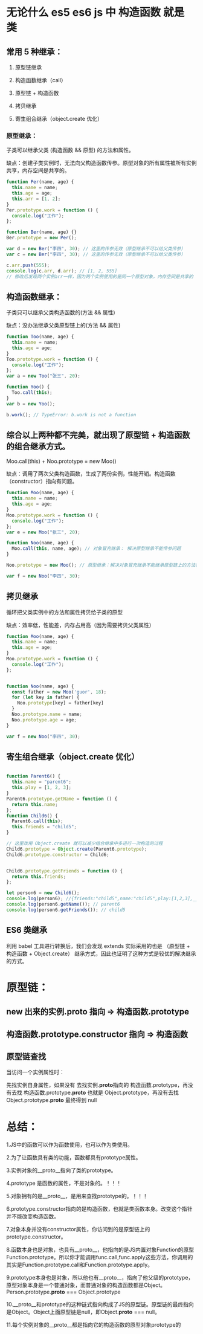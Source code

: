 # 无论什么 es5 es6 js 中 构造函数 就是 类

## 常用 5 种继承：

1. 原型链继承

2. 构造函数继承（call）

3. 原型链 + 构造函数

4. 拷贝继承

5. 寄生组合继承（object.create 优化）



### 原型继承：

子类可以继承父类 (构造函数 && 原型) 的方法和属性。

缺点：创建子类实例时，无法向父构造函数传参。原型对象的所有属性被所有实例共享，内存空间是共享的。

```js
function Per(name, age) {
  this.name = name;
  this.age = age;
  this.arr = [1, 2];
}
Per.prototype.work = function () {
  console.log("工作");
};

function Ber(name, age) {}
Ber.prototype = new Per();

var d = new Ber("李四", 30); // 这里的传参无效（原型继承不可以给父类传参）
var c = new Ber("李四", 30); // 这里的传参无效（原型继承不可以给父类传参）

c.arr.push(555);
console.log(c.arr, d.arr); // [1, 2, 555]
// 修改后发现两个实例arr一样，因为两个实例使用的是同一个原型对象，内存空间是共享的
```



## 构造函数继承：

子类只可以继承父类构造函数的(方法 && 属性)

缺点：没办法继承父类原型链上的(方法 && 属性)

```js
function Too(name, age) {
  this.name = name;
  this.age = age;
}
Too.prototype.work = function () {
  console.log("工作");
};
var a = new Too("张三", 20);

function Yoo() {
  Too.call(this);
}
var b = new Yoo();

b.work(); // TypeError: b.work is not a function
```



## 综合以上两种都不完美，就出现了原型链 + 构造函数的组合继承方式。

Moo.call(this) + Noo.prototype = new Moo()

缺点：调用了两次父类构造函数，生成了两份实例，性能开销。构造函数（constructor）指向有问题。

```js
function Moo(name, age) {
  this.name = name;
  this.age = age;
}
Moo.prototype.work = function () {
  console.log("工作");
};
var e = new Moo("张三", 20);

function Noo(name, age) {
  Moo.call(this, name, age); // 对象冒充继承： 解决原型继承不能传参问题
}

Noo.prototype = new Moo(); // 原型继承：解决对象冒充继承不能继承原型链上的方法和属性

var f = new Noo("李四", 30);
```


## 拷贝继承

循环把父类实例中的方法和属性拷贝给子类的原型

缺点：效率低，性能差，内存占用高（因为需要拷贝父类属性）

```js
function Moo(name, age) {
  this.name = name;
  this.age = age;
}
Moo.prototype.work = function () {
  console.log("工作");
};


function Noo(name, age) {
  const father = new Moo('guor', 18);
  for (let key in father) {
    Noo.prototype[key] = father[key]
  }
  Noo.prototype.name = name;
  Noo.prototype.age = age;
}

var f = new Noo("李四", 30);
```



## 寄生组合继承（object.create 优化）

```js

function Parent6() {
  this.name = "parent6";
  this.play = [1, 2, 3];
}
Parent6.prototype.getName = function () {
  return this.name;
};
function Child6() {
  Parent6.call(this);
  this.friends = "child5";
}

// 这里改用 Object.create 就可以减少组合继承中多进行一次构造的过程
Child6.prototype = Object.create(Parent6.prototype);
Child6.prototype.constructor = Child6;


Child6.prototype.getFriends = function () {
  return this.friends;
};

let person6 = new Child6();
console.log(person6); //{friends:"child5",name:"child5",play:[1,2,3],__proto__:Parent6}
console.log(person6.getName()); // parent6
console.log(person6.getFriends()); // child5
```


## ES6 类继承

利用 babel 工具进行转换后，我们会发现 extends 实际采用的也是 （原型链 + 构造函数 + Object.create） 继承方式，因此也证明了这种方式是较优的解决继承的方式。



# 原型链：

## new 出来的实例.**proto** 指向 => 构造函数.prototype

## 构造函数.prototype.constructor 指向 => 构造函数



## 原型链查找

当访问一个实例属性时：

先找实例自身属性，如果没有 去找实例.**proto**指向的 构造函数.prototype，再没有去找 构造函数.prototype.**proto** 也就是 Object.prototype，再没有去找 Object.prototype.**proto** 最终得到 null






# 总结：

1.JS中的函数可以作为函数使用，也可以作为类使用。

2.为了让函数具有类的功能，函数都具有prototype属性。

3.实例对象的__proto__指向了类的prototype。

4.prototype 是函数的属性，不是对象的。！！！

5.对象拥有的是__proto__，是用来查找prototype的。！！！

6.prototype.constructor指向的是构造函数，也就是类函数本身。改变这个指针并不能改变构造函数。

7.对象本身并没有constructor属性，你访问到的是原型链上的prototype.constructor。

8.函数本身也是对象，也具有__proto__，他指向的是JS内置对象Function的原型Function.prototype。所以你才能调用func.call,func.apply这些方法，你调用的其实是Function.prototype.call和Function.prototype.apply。

9.prototype本身也是对象，所以他也有__proto__，指向了他父级的prototype，原型对象本身是一个普通对象，而普通对象的构造函数都是Object。Person.prototype.__proto__ === Object.prototype

10.__proto__和prototype的这种链式指向构成了JS的原型链。原型链的最终指向是Object。Object上面原型链是null，即Object.__proto__ === null。

11.每个实例对象的__proto__都是指向它的构造函数的原型对象prototype的

